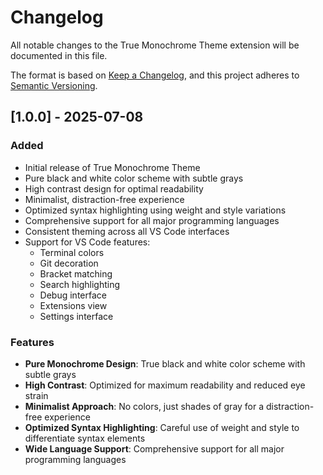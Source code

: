 # Changelog

All notable changes to the True Monochrome Theme extension will be documented in this file.

The format is based on [Keep a Changelog](https://keepachangelog.com/en/1.0.0/),
and this project adheres to [Semantic Versioning](https://semver.org/spec/v2.0.0.html).

## [1.0.0] - 2025-07-08

### Added
- Initial release of True Monochrome Theme
- Pure black and white color scheme with subtle grays
- High contrast design for optimal readability
- Minimalist, distraction-free experience
- Optimized syntax highlighting using weight and style variations
- Comprehensive support for all major programming languages
- Consistent theming across all VS Code interfaces
- Support for VS Code features:
  - Terminal colors
  - Git decoration
  - Bracket matching
  - Search highlighting
  - Debug interface
  - Extensions view
  - Settings interface

### Features
- **Pure Monochrome Design**: True black and white color scheme with subtle grays
- **High Contrast**: Optimized for maximum readability and reduced eye strain
- **Minimalist Approach**: No colors, just shades of gray for a distraction-free experience
- **Optimized Syntax Highlighting**: Careful use of weight and style to differentiate syntax elements
- **Wide Language Support**: Comprehensive support for all major programming languages 